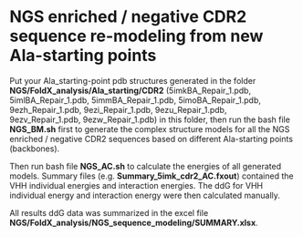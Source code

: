 # NGS enriched / negative CDR2 sequence re-modeling from new Ala-starting points

Put your Ala_starting-point pdb structures generated in the folder **NGS/FoldX_analysis/Ala_starting/CDR2** (5imkBA_Repair_1.pdb, 5imlBA_Repair_1.pdb, 5immBA_Repair_1.pdb, 5imoBA_Repair_1.pdb, 9ezh_Repair_1.pdb, 9ezi_Repair_1.pdb, 9ezu_Repair_1.pdb, 9ezv_Repair_1.pdb, 9ezw_Repair_1.pdb) in this folder, then run the bash file **NGS_BM.sh** first to generate the complex structure models for all the NGS enriched / negative CDR2 sequences based on different Ala-starting points (backbones). 

Then run bash file **NGS_AC.sh** to calculate the energies of all generated models. Summary files (e.g. **Summary_5imk_cdr2_AC.fxout**) contained the VHH individual energies and interaction energies. The ddG for VHH individual energy and interaction energy were then calculated manually. 

All results ddG data was summarized in the excel file **NGS/FoldX_analysis/NGS_sequence_modeling/SUMMARY.xlsx**.
